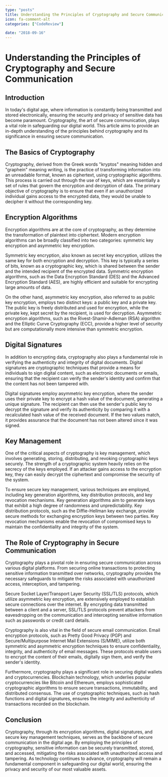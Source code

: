 ```yaml
---
type: "posts"
title: Understanding the Principles of Cryptography and Secure Communication
icon: fa-comment-alt
categories: ["CodeReview"]

date: "2018-09-16"
---
```




# Understanding the Principles of Cryptography and Secure Communication

## Introduction

In today's digital age, where information is constantly being transmitted and stored electronically, ensuring the security and privacy of sensitive data has become paramount. Cryptography, the art of secure communication, plays a vital role in safeguarding our digital world. This article aims to provide an in-depth understanding of the principles behind cryptography and its significance in ensuring secure communication.

## The Basics of Cryptography

Cryptography, derived from the Greek words "kryptos" meaning hidden and "graphein" meaning writing, is the practice of transforming information into an unreadable format, known as ciphertext, using cryptographic algorithms. This process is carried out through the use of keys, which are essentially a set of rules that govern the encryption and decryption of data. The primary objective of cryptography is to ensure that even if an unauthorized individual gains access to the encrypted data, they would be unable to decipher it without the corresponding key.

## Encryption Algorithms

Encryption algorithms are at the core of cryptography, as they determine the transformation of plaintext into ciphertext. Modern encryption algorithms can be broadly classified into two categories: symmetric key encryption and asymmetric key encryption.

Symmetric key encryption, also known as secret key encryption, utilizes the same key for both encryption and decryption. This key is typically a series of bits, known as a cryptographic key, which is shared between the sender and the intended recipient of the encrypted data. Symmetric encryption algorithms, such as the Data Encryption Standard (DES) and the Advanced Encryption Standard (AES), are highly efficient and suitable for encrypting large amounts of data.

On the other hand, asymmetric key encryption, also referred to as public key encryption, employs two distinct keys: a public key and a private key. The public key is freely distributed and used for encryption, while the private key, kept secret by the recipient, is used for decryption. Asymmetric encryption algorithms, such as the Rivest-Shamir-Adleman (RSA) algorithm and the Elliptic Curve Cryptography (ECC), provide a higher level of security but are computationally more intensive than symmetric encryption.

## Digital Signatures

In addition to encrypting data, cryptography also plays a fundamental role in verifying the authenticity and integrity of digital documents. Digital signatures are cryptographic techniques that provide a means for individuals to sign digital content, such as electronic documents or emails, ensuring that the recipient can verify the sender's identity and confirm that the content has not been tampered with.

Digital signatures employ asymmetric key encryption, where the sender uses their private key to encrypt a hash value of the document, generating a unique signature. The recipient can then use the sender's public key to decrypt the signature and verify its authenticity by comparing it with a recalculated hash value of the received document. If the two values match, it provides assurance that the document has not been altered since it was signed.

## Key Management

One of the critical aspects of cryptography is key management, which involves generating, storing, distributing, and revoking cryptographic keys securely. The strength of a cryptographic system heavily relies on the secrecy of the keys employed. If an attacker gains access to the encryption key, they can easily decrypt the ciphertext and compromise the security of the system.

To ensure secure key management, various techniques are employed, including key generation algorithms, key distribution protocols, and key revocation mechanisms. Key generation algorithms aim to generate keys that exhibit a high degree of randomness and unpredictability. Key distribution protocols, such as the Diffie-Hellman key exchange, provide secure methods for exchanging encryption keys between two parties. Key revocation mechanisms enable the revocation of compromised keys to maintain the confidentiality and integrity of the system.

## The Role of Cryptography in Secure Communication

Cryptography plays a pivotal role in ensuring secure communication across various digital platforms. From securing online transactions to protecting sensitive information transmitted over networks, cryptography provides the necessary safeguards to mitigate the risks associated with unauthorized access, interception, and tampering.

Secure Socket Layer/Transport Layer Security (SSL/TLS) protocols, which utilize asymmetric key encryption, are extensively employed to establish secure connections over the internet. By encrypting data transmitted between a client and a server, SSL/TLS protocols prevent attackers from eavesdropping on the communication and intercepting sensitive information such as passwords or credit card details.

Cryptography is also vital in the field of secure email communication. Email encryption protocols, such as Pretty Good Privacy (PGP) and Secure/Multipurpose Internet Mail Extensions (S/MIME), utilize both symmetric and asymmetric encryption techniques to ensure confidentiality, integrity, and authenticity of email messages. These protocols enable users to encrypt the content of their emails, digitally sign them, and verify the sender's identity.

Furthermore, cryptography plays a significant role in securing digital wallets and cryptocurrencies. Blockchain technology, which underlies popular cryptocurrencies like Bitcoin and Ethereum, employs sophisticated cryptographic algorithms to ensure secure transactions, immutability, and distributed consensus. The use of cryptographic techniques, such as hash functions and digital signatures, ensures the integrity and authenticity of transactions recorded on the blockchain.

## Conclusion

Cryptography, through its encryption algorithms, digital signatures, and secure key management techniques, serves as the backbone of secure communication in the digital age. By employing the principles of cryptography, sensitive information can be securely transmitted, stored, and accessed, mitigating the risks associated with unauthorized access and tampering. As technology continues to advance, cryptography will remain a fundamental component in safeguarding our digital world, ensuring the privacy and security of our most valuable assets.